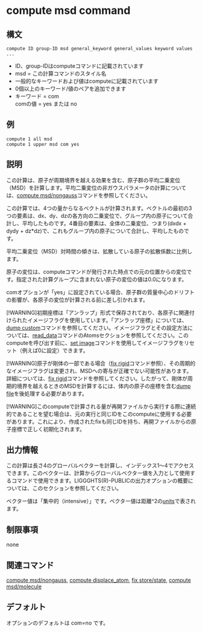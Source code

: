 # compute msd command

## 構文
```
compute ID group-ID msd general_keyword general_values keyword values ...
```
- ID、group-IDはcomputeコマンドに記載されています
- msd = この計算コマンドのスタイル名
- 一般的なキーワードおよび値はcomputeに記載されています
- 0個以上のキーワード/値のペアを追加できます
- キーワード = com  
comの値 = yes または no

## 例
```
compute 1 all msd
compute 1 upper msd com yes
```

## 説明
この計算は、原子が周期境界を越える効果を含む、原子群の平均二乗変位（MSD）を計算します。平均二乗変位の非ガウスパラメータの計算については、[compute msd/nongauss]()コマンドを参照してください。

この計算では、4つの量からなるベクトルが計算されます。ベクトルの最初の3つの要素は、dx、dy、dzの各方向の二乗変位で、グループ内の原子について合計し、平均したものです。4番目の要素は、全体の二乗変位、つまり(dxdx + dydy + dz*dz)で、これもグループ内の原子について合計し、平均したものです。

平均二乗変位（MSD）対時間の傾きは、拡散している原子の拡散係数に比例します。

原子の変位は、computeコマンドが発行された時点での元の位置からの変位です。指定された計算グループに含まれない原子の変位の値は0.0になります。

comオプションが「yes」に設定されている場合、原子群の質量中心のドリフトの影響が、各原子の変位が計算される前に差し引かれます。

[!WARNING]初期座標は「アンラップ」形式で保存されており、各原子に関連付けられたイメージフラグを使用しています。「アンラップ座標」については、[dump custom]()コマンドを参照してください。イメージフラグとその設定方法については、[read_data]()コマンドのAtomsセクションを参照してください。このcomputeを呼び出す前に、[set image]()コマンドを使用してイメージフラグをリセット（例えば0に設定）できます。

[!WARNING]原子が剛体の一部である場合（[fix rigid]()コマンド参照）、その周期的なイメージフラグは変更され、MSDへの寄与が正確でない可能性があります。詳細については、[fix rigid]()コマンドを参照してください。したがって、剛体が周期的境界を越えるときのMSDを計算するには、体内の原子の座標を含む[dump file]()を後処理する必要があります。

[!WARNING]このcomputeで計算される量が再開ファイルから実行する際に連続的であることを望む場合は、元の実行と同じIDをこのcomputeに使用する必要があります。これにより、作成されたfixも同じIDを持ち、再開ファイルからの原子座標で正しく初期化されます。

## 出力情報
この計算は長さ4のグローバルベクターを計算し、インデックス1〜4でアクセスできます。このベクターは、計算からグローバルベクター値を入力として使用するコマンドで使用できます。LIGGGHTS(R)-PUBLICの出力オプションの概要については、このセクションを参照してください。

ベクター値は「集中的（intensive）」です。ベクター値は距離^2の[units]()で表されます。

## 制限事項
none

## 関連コマンド
[compute msd/nongauss](), [compute displace_atom](), [fix store/state](), [compute msd/molecule]()

## デフォルト
オプションのデフォルトは com=no です。